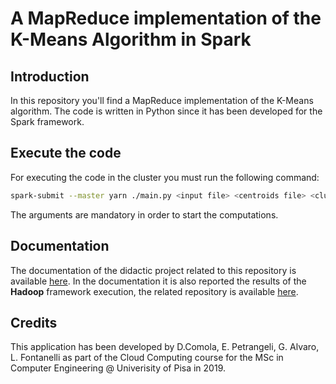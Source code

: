 # A MapReduce implementation of the K-Means Algorithm in Spark

## Introduction
In this repository you'll find a MapReduce implementation of the K-Means algorithm. The code is written in Python since it has been developed for the Spark framework.

## Execute the code
For executing the code in the cluster you must run the following command:
```sh
spark-submit --master yarn ./main.py <input file> <centroids file> <cluster number> <output folder> <max iterations> <min centroids shift>
```
The arguments are mandatory in order to start the computations. 

## Documentation
The documentation of the didactic project related to this repository is available [here](https://github.com/dani94c/Spark-Kmeans/blob/master/doc/CLOUD_Project_Hadoop___Spark_Documentation.pdf).
In the documentation it is also reported the results of the **Hadoop** framework execution, the related repository is available [here](https://github.com/dani94c/Hadoop-Kmeans).

## Credits
This application has been developed by D.Comola, E. Petrangeli, G. Alvaro, L. Fontanelli as part of the Cloud Computing course for the MSc in Computer Engineering @ Univerisity of Pisa in 2019.
